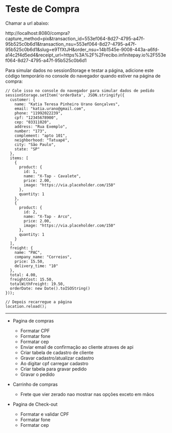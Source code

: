 # Teste de Compra

Chamar a url abaixo:

http://localhost:8080/compra?capture_method=pix&transaction_id=553ef064-8d27-4795-a47f-95b525c0b6d1&transaction_nsu=553ef064-8d27-4795-a47f-95b525c0b6d1&slug=e9TfXtJH&order_nsu=14b1545e-9008-443a-a6fd-a14c2f4d5ed4&receipt_url=https%3A%2F%2Frecibo.infinitepay.io%2F553ef064-8d27-4795-a47f-95b525c0b6d1


Para simular dados no sessionStorage e testar a página, adicione este código temporário no console do navegador quando estiver na página de compra:
```
// Cole isso no console do navegador para simular dados de pedido
sessionStorage.setItem('orderData', JSON.stringify({
  customer: {
    name: "Katia Teresa Pinheiro Urano Gonçalves",
    email: "katia.urano@gmail.com",
    phone: "11992022239",
    cpf: "12345678900",
    cep: "03311020",
    address: "Rua Exemplo",
    number: "173",
    complement: "apto 101",
    neighborhood: "Tatuapé",
    city: "São Paulo",
    state: "SP"
  },
  items: [
    {
      product: {
        id: 1,
        name: "X-Tap - Cavalete",
        price: 2.00,
        image: "https://via.placeholder.com/150"
      },
      quantity: 1
    },
    {
      product: {
        id: 2,
        name: "X-Tap - Arco",
        price: 2.00,
        image: "https://via.placeholder.com/150"
      },
      quantity: 1
    }
  ],
  freight: {
    name: "PAC",
    company_name: "Correios",
    price: 15.50,
    delivery_time: "10"
  },
  total: 4.00,
  freightCost: 15.50,
  totalWithFreight: 19.50,
  orderDate: new Date().toISOString()
}));

// Depois recarregue a página
location.reload();
```

---

* Pagina de compras 
  * Formatar CPF
  * Formatar fone
  * Formatar cep
  * Enviar email de confirmação ao cliente atraves de api
  * Criar tabela de cadastro de cliente 
  * Gravar cadastro/atualizar cadastro
  * Ao digitar cpf carregar cadastro
  * Criar tabela para gravar pedido
  * Gravar o pedido

* Carrinho de compras
  * Frete que vier zerado nao mostrar nas opções exceto em mãos

* Pagina de Check-out
  * Formatar e validar CPF
  * Formatar fone
  * Formatar cep
 